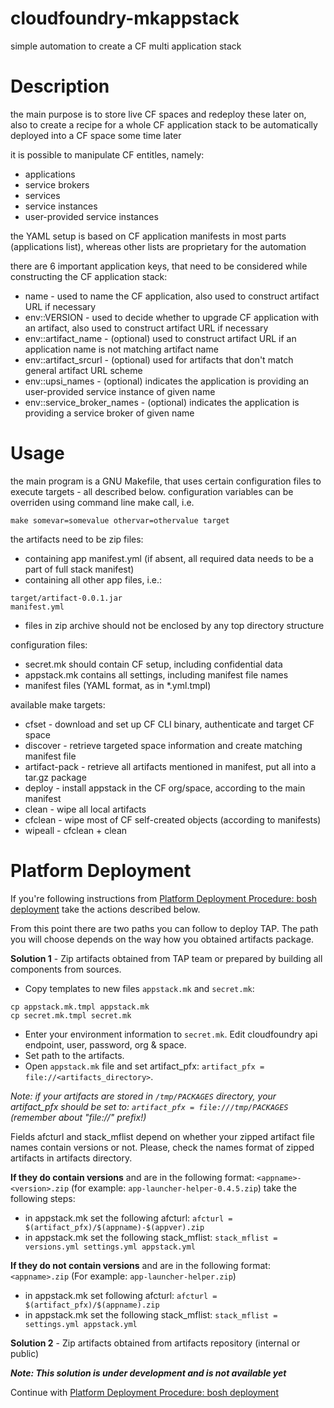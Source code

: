 # cloudfoundry-mkappstack
simple automation to create a CF multi application stack

Description
===========

the main purpose is to store live CF spaces and redeploy
these later on, also to create a recipe for a whole CF
application stack to be automatically deployed into a
CF space some time later

it is possible to manipulate CF entitles, namely:
* applications
* service brokers
* services
* service instances
* user-provided service instances

the YAML setup is based on CF application manifests in 
most parts (applications list), whereas other lists are
proprietary for the automation

there are 6 important application keys, that need
to be considered while constructing the CF application stack:

* name - used to name the CF application, also used to construct artifact URL if necessary
* env::VERSION - used to decide whether to upgrade CF application with an artifact, also used to construct artifact URL if necessary
* env::artifact_name - (optional) used to construct artifact URL if an application name is not matching artifact name
* env::artifact_srcurl - (optional) used for artifacts that don't match general artifact URL scheme
* env::upsi_names - (optional) indicates the application is providing an user-provided service instance of given name
* env::service_broker_names - (optional) indicates the application is providing a service broker of given name

Usage
=====
the main program is a GNU Makefile, that uses certain
configuration files to execute targets - all described
below. configuration variables can be overriden using
command line make call, i.e.
```
make somevar=somevalue othervar=othervalue target
```

the artifacts need to be zip files:
* containing app manifest.yml (if absent, all required data needs to be a part of full stack manifest)
* containing all other app files, i.e.:
```
target/artifact-0.0.1.jar
manifest.yml
```
* files in zip archive should not be enclosed by any top directory structure

configuration files:
* secret.mk should contain CF setup, including confidential data
* appstack.mk contains all settings, including manifest file names
* manifest files (YAML format, as in *.yml.tmpl)

available make targets:
* cfset - download and set up CF CLI binary, authenticate and target CF space
* discover - retrieve targeted space information and create matching manifest file
* artifact-pack - retrieve all artifacts mentioned in manifest, put all into a tar.gz package
* deploy - install appstack in the CF org/space, according to the main manifest
* clean - wipe all local artifacts
* cfclean - wipe most of CF self-created objects (according to manifests)
* wipeall - cfclean + clean

Platform Deployment
=======

If you're following instructions from  [Platform Deployment Procedure: bosh deployment](https://github.com/trustedanalytics/platform-wiki/wiki/Platform-Deployment-Procedure:-bosh-deployment) take the  actions described below.

From this point there are two paths you can follow to deploy TAP. The path you will choose depends on the way how you obtained artifacts package.

**Solution 1** - Zip artifacts obtained from TAP team or prepared by building all components from sources.

* Copy templates to new files `appstack.mk` and `secret.mk`:
```
cp appstack.mk.tmpl appstack.mk
cp secret.mk.tmpl secret.mk
```
* Enter your environment information to `secret.mk`. Edit cloudfoundry api endpoint, user, password, org & space.
* Set path to the artifacts.
* Open `appstack.mk` file and set artifact_pfx: `artifact_pfx = file://<artifacts_directory>`.

_Note: if your artifacts are stored in `/tmp/PACKAGES` directory, your artifact_pfx should be set to: `artifact_pfx = file:///tmp/PACKAGES` (remember about "file://" prefix!)_

Fields afcturl and stack_mflist depend on whether your zipped artifact file names contain versions or not.
Please, check the names format of zipped artifacts in artifacts directory.

**If they do contain versions** and are in the following format: `<appname>-<version>.zip` (for example: `app-launcher-helper-0.4.5.zip`) take the following steps:
  * in appstack.mk set the following afcturl: `afcturl = $(artifact_pfx)/$(appname)-$(appver).zip`
  * in appstack.mk set the following stack_mflist: `stack_mflist = versions.yml settings.yml appstack.yml`

**If they do not contain versions** and are in the following format: `<appname>.zip` (For example: `app-launcher-helper.zip`)
  * in appstack.mk set following afcturl: `afcturl = $(artifact_pfx)/$(appname).zip`
  * in appstack.mk set the following stack_mflist: `stack_mflist = settings.yml appstack.yml`


**Solution 2** - Zip artifacts obtained from artifacts repository (internal or public)

**_Note: This solution is under development and is not available yet_**

Continue with [Platform Deployment Procedure: bosh deployment](https://github.com/trustedanalytics/platform-wiki/wiki/Platform-Deployment-Procedure:-bosh-deployment)
